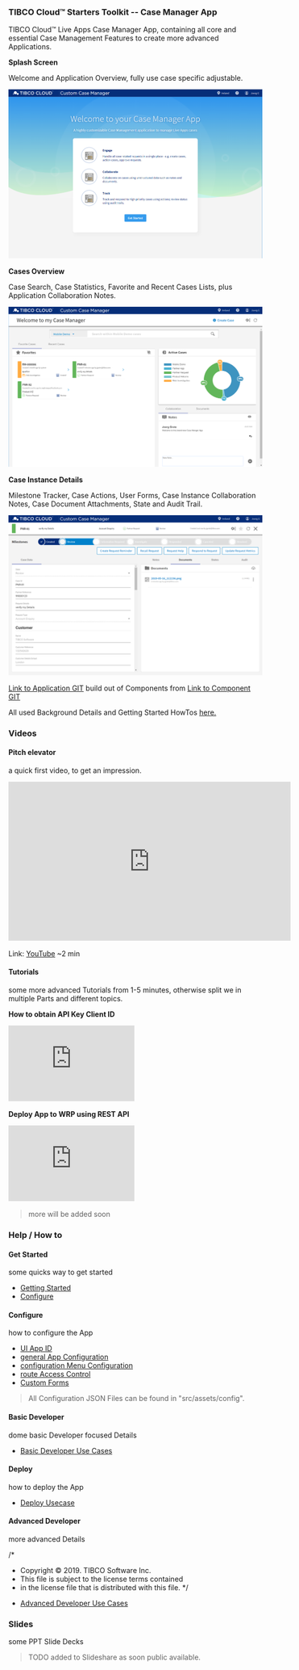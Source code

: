 ### TIBCO Cloud™ Starters Toolkit -- Case Manager App
TIBCO Cloud™ Live Apps Case Manager App, containing all core and essential Case Management Features to create more advanced Applications.

**Splash Screen**

Welcome and Application Overview, fully use case specific adjustable.

![alt-text](docs/img/cm-app1.png "Image")

**Cases Overview**

Case Search, Case Statistics, Favorite and Recent Cases Lists, plus Application Collaboration Notes.

![alt-text](docs/img/cm-app2.png "Image")

**Case Instance Details**

Milestone Tracker, Case Actions, User Forms, Case Instance Collaboration Notes, Case Document Attachments, State and Audit Trail.

![alt-text](docs/img/cm-app3.png "Image")

[Link to Application GIT](https://github.com/TIBCOSoftware/TCSTK-case-manager-app/)  build out of Components from [Link to Component GIT](https://tibcosoftware.github.io/TCSToolkit/Angular/components/liveapps/live-apps-actions/Actions/)

All used Background Details and Getting Started HowTos [here.](https://tibcosoftware.github.io/TCSToolkit/Angular/docs/1.%20Getting%20Started/)

### Videos 
#### Pitch elevator 
a quick first video, to get an impression.

<iframe width="560" height="315" src="https://www.youtube.com/embed/x9qW8HhH-mM" frameborder="0" allow="accelerometer; autoplay; encrypted-media; gyroscope; picture-in-picture" allowfullscreen></iframe>

Link: [YouTube](https://youtu.be/x9qW8HhH-mM) ~2 min

#### Tutorials 
some more advanced Tutorials from 1-5 minutes, otherwise split we in multiple Parts and different topics.

**How to obtain API Key Client ID**

<iframe width="250" height="150" src="https://www.youtube.com/embed/MuzQDo1RPxU" frameborder="0" allow="accelerometer; autoplay; encrypted-media; gyroscope; picture-in-picture" allowfullscreen></iframe>

**Deploy App to WRP using REST API**

<iframe width="250" height="150" src="https://www.youtube.com/embed/vDnxcgUU974" frameborder="0" allow="accelerometer; autoplay; encrypted-media; gyroscope; picture-in-picture" allowfullscreen></iframe>

> more will be added soon

### Help / How to 
#### Get Started 
some quicks way to get started

- [Getting Started](docs/tutorials/001-Getting-started.md)
- [Configure](docs/tutorials/002-Configure.md)

#### Configure 
how to configure the App

- [UI App ID](src/assets/config/uiAppId.md)
- [general App Configuration](src/assets/config/generalAppConfig.md) 
- [configuration Menu Configuration](src/assets/config/configurationMenuConfig.md)
- [route Access Control](src/assets/config/routeAccessControl.md)
- [Custom Forms](src/assets/config/customForms.md) 

> All Configuration JSON Files can be found in "src/assets/config".

#### Basic Developer
dome basic Developer focused Details 

- [Basic Developer Use Cases](docs/tutorials/003-Basic-Developer.md)

#### Deploy 
how to deploy the App

- [Deploy Usecase](docs/tutorials/004-Deployment.md)

#### Advanced Developer
more advanced Details

/*
* Copyright © 2019. TIBCO Software Inc.
* This file is subject to the license terms contained
* in the license file that is distributed with this file.
 */

- [Advanced Developer Use Cases](docs/tutorials/005-Advanced-Developer.md)

### Slides
some PPT Slide Decks

> TODO added to Slideshare as soon public available.
